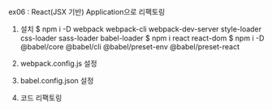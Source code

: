 ex06 : React(JSX 기반) Application으로 리팩토링

1. 설치
    $ npm i -D webpack webpack-cli webpack-dev-server style-loader css-loader sass-loader babel-loader
    $ npm i react react-dom
    $ npm i -D @babel/core @babel/cli @babel/preset-env @babel/preset-react

2. webpack.config.js 설정
3. babel.config.json 설정

4. 코드 리팩토링

